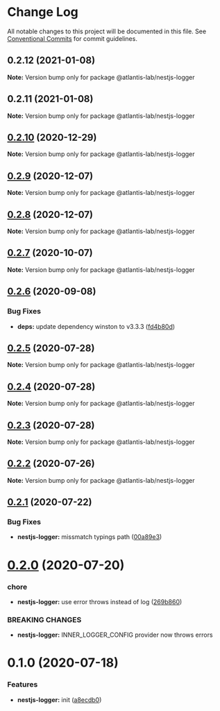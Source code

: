 # Change Log

All notable changes to this project will be documented in this file.
See [Conventional Commits](https://conventionalcommits.org) for commit guidelines.

## 0.2.12 (2021-01-08)

**Note:** Version bump only for package @atlantis-lab/nestjs-logger





## 0.2.11 (2021-01-08)

**Note:** Version bump only for package @atlantis-lab/nestjs-logger





## [0.2.10](https://github.com/Atlantis-Lab/nestjs/compare/@atlantis-lab/nestjs-logger@0.2.9...@atlantis-lab/nestjs-logger@0.2.10) (2020-12-29)

**Note:** Version bump only for package @atlantis-lab/nestjs-logger





## [0.2.9](https://github.com/Atlantis-Lab/nestjs/compare/@atlantis-lab/nestjs-logger@0.2.8...@atlantis-lab/nestjs-logger@0.2.9) (2020-12-07)

**Note:** Version bump only for package @atlantis-lab/nestjs-logger





## [0.2.8](https://github.com/Atlantis-Lab/nestjs/compare/@atlantis-lab/nestjs-logger@0.2.7...@atlantis-lab/nestjs-logger@0.2.8) (2020-12-07)

**Note:** Version bump only for package @atlantis-lab/nestjs-logger





## [0.2.7](https://github.com/Atlantis-Lab/nestjs/compare/@atlantis-lab/nestjs-logger@0.2.6...@atlantis-lab/nestjs-logger@0.2.7) (2020-10-07)

**Note:** Version bump only for package @atlantis-lab/nestjs-logger





## [0.2.6](https://github.com/Atlantis-Lab/nestjs/compare/@atlantis-lab/nestjs-logger@0.2.5...@atlantis-lab/nestjs-logger@0.2.6) (2020-09-08)

### Bug Fixes

- **deps:** update dependency winston to v3.3.3 ([fd4b80d](https://github.com/Atlantis-Lab/nestjs/commit/fd4b80d5f7c66f00caa73529c55bde5a24ffa251))

## [0.2.5](https://github.com/Atlantis-Lab/nestjs/compare/@atlantis-lab/nestjs-logger@0.2.4...@atlantis-lab/nestjs-logger@0.2.5) (2020-07-28)

**Note:** Version bump only for package @atlantis-lab/nestjs-logger

## [0.2.4](https://github.com/Atlantis-Lab/nestjs/compare/@atlantis-lab/nestjs-logger@0.2.3...@atlantis-lab/nestjs-logger@0.2.4) (2020-07-28)

**Note:** Version bump only for package @atlantis-lab/nestjs-logger

## [0.2.3](https://github.com/Atlantis-Lab/nestjs/compare/@atlantis-lab/nestjs-logger@0.2.2...@atlantis-lab/nestjs-logger@0.2.3) (2020-07-28)

**Note:** Version bump only for package @atlantis-lab/nestjs-logger

## [0.2.2](https://github.com/Atlantis-Lab/nestjs/compare/@atlantis-lab/nestjs-logger@0.2.1...@atlantis-lab/nestjs-logger@0.2.2) (2020-07-26)

**Note:** Version bump only for package @atlantis-lab/nestjs-logger

## [0.2.1](https://github.com/Atlantis-Lab/nestjs/compare/@atlantis-lab/nestjs-logger@0.2.0...@atlantis-lab/nestjs-logger@0.2.1) (2020-07-22)

### Bug Fixes

- **nestjs-logger:** missmatch typings path ([00a89e3](https://github.com/Atlantis-Lab/nestjs/commit/00a89e3ef171ddcea2a5d229fad2b3bc128576fa))

# [0.2.0](https://github.com/Atlantis-Lab/nestjs/compare/@atlantis-lab/nestjs-logger@0.1.0...@atlantis-lab/nestjs-logger@0.2.0) (2020-07-20)

### chore

- **nestjs-logger:** use error throws instead of log ([269b860](https://github.com/Atlantis-Lab/nestjs/commit/269b860ea5354ce42aadf03e63d635911c60f427))

### BREAKING CHANGES

- **nestjs-logger:** INNER_LOGGER_CONFIG provider now throws errors

# 0.1.0 (2020-07-18)

### Features

- **nestjs-logger:** init ([a8ecdb0](https://github.com/Atlantis-Lab/nestjs/commit/a8ecdb0712f9cd5c86b5d7378a3f635c4598a0ae))
